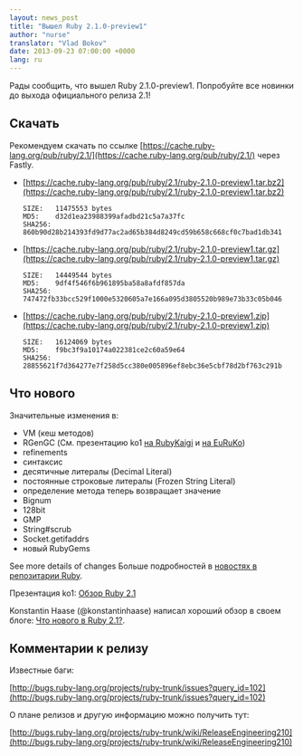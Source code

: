 ```yaml
---
layout: news_post
title: "Вышел Ruby 2.1.0-preview1"
author: "nurse"
translator: "Vlad Bokov"
date: 2013-09-23 07:00:00 +0000
lang: ru
---
```


Рады сообщить, что вышел Ruby 2.1.0-preview1.
Попробуйте все новинки до выхода официального релиза 2.1!

## Скачать

Рекомендуем скачать по ссылке
[https://cache.ruby-lang.org/pub/ruby/2.1/](https://cache.ruby-lang.org/pub/ruby/2.1/)
через Fastly.

* [https://cache.ruby-lang.org/pub/ruby/2.1/ruby-2.1.0-preview1.tar.bz2](https://cache.ruby-lang.org/pub/ruby/2.1/ruby-2.1.0-preview1.tar.bz2)

      SIZE:   11475553 bytes
      MD5:    d32d1ea23988399afadbd21c5a7a37fc
      SHA256: 860b90d28b214393fd9d77ac2ad65b384d8249cd59b658c668cf0c7bad1db341

* [https://cache.ruby-lang.org/pub/ruby/2.1/ruby-2.1.0-preview1.tar.gz](https://cache.ruby-lang.org/pub/ruby/2.1/ruby-2.1.0-preview1.tar.gz)

      SIZE:   14449544 bytes
      MD5:    9df4f546f6b961895ba58a8afdf857da
      SHA256: 747472fb33bcc529f1000e5320605a7e166a095d3805520b989e73b33c05b046

* [https://cache.ruby-lang.org/pub/ruby/2.1/ruby-2.1.0-preview1.zip](https://cache.ruby-lang.org/pub/ruby/2.1/ruby-2.1.0-preview1.zip)

      SIZE:   16124069 bytes
      MD5:    f9bc3f9a10174a022381ce2c60a59e64
      SHA256: 28855621f7d364277e7f258d5cc380e005896ef8ebc36e5cbf78d2bf763c291b

## Что нового

Значительные изменения в:

* VM (кеш методов)
* RGenGC (См. презентацию ko1 [на RubyKaigi](http://rubykaigi.org/2013/talk/S73) и [на EuRuKo](http://www.atdot.net/~ko1/activities/Euruko2013-ko1.pdf))
* refinements
* синтаксис
* десятичные литералы (Decimal Literal)
* постоянные строковые литералы (Frozen String Literal)
* определение метода теперь возвращает значение
* Bignum
* 128bit
* GMP
* String#scrub
* Socket.getifaddrs
* новый RubyGems

See more details of changes
Больше подробностей в [новостях в репозитарии Ruby](https://github.com/ruby/ruby/blob/trunk/NEWS).

Презентация ko1: [Обзор Ruby 2.1](http://www.atdot.net/~ko1/activities/toruby05-ko1.pdf)

Konstantin Haase (@konstantinhaase) написал хороший обзор в своем блоге: [Что нового в Ruby 2.1?](http://rkh.im/ruby-2.1).

## Комментарии к релизу

Известные баги:

[http://bugs.ruby-lang.org/projects/ruby-trunk/issues?query_id=102](http://bugs.ruby-lang.org/projects/ruby-trunk/issues?query_id=102)

О плане релизов и другую информацию можно получить тут:

[http://bugs.ruby-lang.org/projects/ruby-trunk/wiki/ReleaseEngineering210](http://bugs.ruby-lang.org/projects/ruby-trunk/wiki/ReleaseEngineering210)
